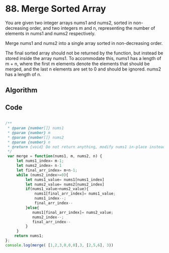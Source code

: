 # 88. Merge Sorted Array

You are given two integer arrays nums1 and nums2, sorted in non-decreasing order, and two integers m and n, representing the number of elements in nums1 and nums2 respectively.

Merge nums1 and nums2 into a single array sorted in non-decreasing order.

The final sorted array should not be returned by the function, but instead be stored inside the array nums1. To accommodate this, nums1 has a length of m + n, where the first m elements denote the elements that should be merged, and the last n elements are set to 0 and should be ignored. nums2 has a length of n.

## Algorithm


## Code 

```javascript

/**
 * @param {number[]} nums1
 * @param {number} m
 * @param {number[]} nums2
 * @param {number} n
 * @return {void} Do not return anything, modify nums1 in-place instead.
 */
 var merge = function(nums1, m, nums2, n) {
     let nums1_index= m-1;
     let nums2_index= n-1
     let final_arr_index= m+n-1;
     while (nums2_index>=0){
         let nums1_value= nums1[nums1_index]
         let nums2_value= nums2[nums2_index]
         if(nums1_value>nums2_value){
             nums1[final_arr_index]= nums1_value;
             nums1_index--;
             final_arr_index--
         }else{
            nums1[final_arr_index]= nums2_value;
            nums2_index--;
            final_arr_index--
         }
     }
    return nums1;
};
console.log(merge( [1,2,3,0,0,0],3, [2,5,6], 3))

```